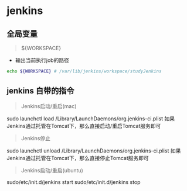 # jenkins

## 全局变量
> ${WORKSPACE}

* 输出当前执行job的路径

```bash
echo ${WORKSPACE} # /var/lib/jenkins/workspace/studyJenkins
```

## jenkins 自带的指令

> Jenkins启动/重启(mac)

sudo launchctl load /Library/LaunchDaemons/org.jenkins-ci.plist
如果Jenkins通过托管在Tomcat下，那么直接启动/重启Tomcat服务即可

> Jenkins停止

sudo launchctl unload /Library/LaunchDaemons/org.jenkins-ci.plist
如果Jenkins通过托管在Tomcat下，那么直接停止Tomcat服务即可

> Jenkins启动/重启(ubuntu)

sudo/etc/init.d/jenkins start
sudo/etc/init.d/jenkins stop






